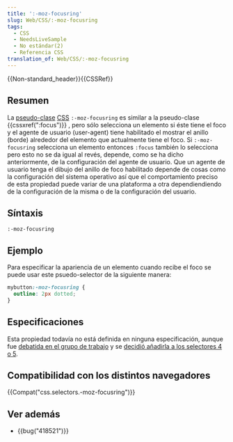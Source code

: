 ```yaml
---
title: ':-moz-focusring'
slug: Web/CSS/:-moz-focusring
tags:
  - CSS
  - NeedsLiveSample
  - No estándar(2)
  - Referencia CSS
translation_of: Web/CSS/:-moz-focusring
---
```


{{Non-standard_header}}{{CSSRef}}

## Resumen

La [pseudo-clase](/es/docs/Web/CSS/Pseudo-classes) [CSS](/es/docs/Web/CSS) `:-moz-focusring` es similar a la pseudo-clase {{cssxref(":focus")}} , pero sólo selecciona un elemento si éste tiene el foco y el agente de usuario (user-agent) tiene habilitado el mostrar el anillo (borde) alrededor del elemento que actualmente tiene el foco. Si `:-moz-focusring` selecciona un elemento entonces `:focus` también lo selecciona pero esto no se da igual al revés, depende, como se ha dicho anteriormente, de la configuración del agente de usuario. Que un agente de usuario tenga el dibujo del anillo de foco habilitado depende de cosas como la configuración del sistema operativo así que el comportamiento preciso de esta propiedad puede variar de una plataforma a otra dependiendiendo de la configuración de la misma o de la configuración del usuario.

## Síntaxis

```
:-moz-focusring
```

## Ejemplo

Para especificar la apariencia de un elemento cuando recibe el foco se puede usar este psuedo-selector de la siguiente manera:

```css
mybutton:-moz-focusring {
  outline: 2px dotted;
}
```

## Especificaciones

Esta propiedad todavía no está definida en ninguna especificación, aunque fue [debatida en el grupo de trabajo](https://lists.w3.org/Archives/Public/www-style/2015Sep/0226.html) y se [decidió añadirla a los selectores 4 o 5](https://lists.w3.org/Archives/Public/www-style/2015Oct/0012.html).

## Compatibilidad con los distintos navegadores

{{Compat("css.selectors.-moz-focusring")}}

## Ver además

- {{bug("418521")}}
